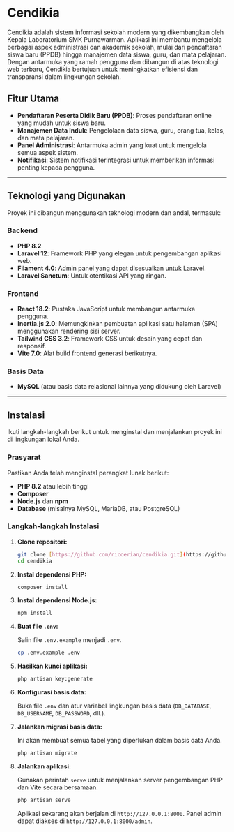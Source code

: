 # Cendikia

Cendikia adalah sistem informasi sekolah modern yang dikembangkan oleh Kepala Laboratorium SMK Purnawarman. Aplikasi ini membantu mengelola berbagai aspek administrasi dan akademik sekolah, mulai dari pendaftaran siswa baru (PPDB) hingga manajemen data siswa, guru, dan mata pelajaran. Dengan antarmuka yang ramah pengguna dan dibangun di atas teknologi web terbaru, Cendikia bertujuan untuk meningkatkan efisiensi dan transparansi dalam lingkungan sekolah.

## Fitur Utama

* **Pendaftaran Peserta Didik Baru (PPDB)**: Proses pendaftaran online yang mudah untuk siswa baru.
* **Manajemen Data Induk**: Pengelolaan data siswa, guru, orang tua, kelas, dan mata pelajaran.
* **Panel Administrasi**: Antarmuka admin yang kuat untuk mengelola semua aspek sistem.
* **Notifikasi**: Sistem notifikasi terintegrasi untuk memberikan informasi penting kepada pengguna.

---

## Teknologi yang Digunakan

Proyek ini dibangun menggunakan teknologi modern dan andal, termasuk:

### Backend

* **PHP 8.2**
* **Laravel 12**: Framework PHP yang elegan untuk pengembangan aplikasi web.
* **Filament 4.0**: Admin panel yang dapat disesuaikan untuk Laravel.
* **Laravel Sanctum**: Untuk otentikasi API yang ringan.

### Frontend

* **React 18.2**: Pustaka JavaScript untuk membangun antarmuka pengguna.
* **Inertia.js 2.0**: Memungkinkan pembuatan aplikasi satu halaman (SPA) menggunakan rendering sisi server.
* **Tailwind CSS 3.2**: Framework CSS untuk desain yang cepat dan responsif.
* **Vite 7.0**: Alat build frontend generasi berikutnya.

### Basis Data

* **MySQL** (atau basis data relasional lainnya yang didukung oleh Laravel)

---

## Instalasi

Ikuti langkah-langkah berikut untuk menginstal dan menjalankan proyek ini di lingkungan lokal Anda.

### Prasyarat

Pastikan Anda telah menginstal perangkat lunak berikut:

* **PHP 8.2** atau lebih tinggi
* **Composer**
* **Node.js** dan **npm**
* **Database** (misalnya MySQL, MariaDB, atau PostgreSQL)

### Langkah-langkah Instalasi

1.  **Clone repositori:**

    ```bash
    git clone [https://github.com/ricoerian/cendikia.git](https://github.com/ricoerian/cendikia.git)
    cd cendikia
    ```

2.  **Instal dependensi PHP:**

    ```bash
    composer install
    ```

3.  **Instal dependensi Node.js:**

    ```bash
    npm install
    ```

4.  **Buat file `.env`:**

    Salin file `.env.example` menjadi `.env`.

    ```bash
    cp .env.example .env
    ```

5.  **Hasilkan kunci aplikasi:**

    ```bash
    php artisan key:generate
    ```

6.  **Konfigurasi basis data:**

    Buka file `.env` dan atur variabel lingkungan basis data (`DB_DATABASE`, `DB_USERNAME`, `DB_PASSWORD`, dll.).

7.  **Jalankan migrasi basis data:**

    Ini akan membuat semua tabel yang diperlukan dalam basis data Anda.

    ```bash
    php artisan migrate
    ```

8.  **Jalankan aplikasi:**

    Gunakan perintah `serve` untuk menjalankan server pengembangan PHP dan Vite secara bersamaan.

    ```bash
    php artisan serve
    ```

    Aplikasi sekarang akan berjalan di `http://127.0.0.1:8000`. Panel admin dapat diakses di `http://127.0.0.1:8000/admin`.
